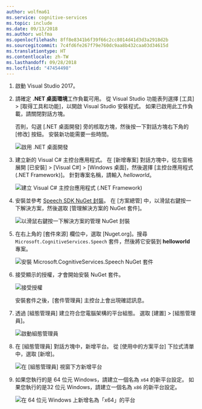 ```yaml
---
author: wolfma61
ms.service: cognitive-services
ms.topic: include
ms.date: 09/13/2018
ms.author: wolfma
ms.openlocfilehash: 8ff8e8341b6f39f66c2cc8014d41d3d3a2918d2b
ms.sourcegitcommit: 7c4fd6fe267f79e760dc9aa8b432caa03d34615d
ms.translationtype: HT
ms.contentlocale: zh-TW
ms.lasthandoff: 09/28/2018
ms.locfileid: "47454498"
---
```

1. 啟動 Visual Studio 2017。
 
1. 請確定 **.NET 桌面環境**工作負載可用。 從 Visual Studio 功能表列選擇 [工具] \> [取得工具和功能]，以開啟 Visual Studio 安裝程式。 如果已啟用此工作負載，請關閉對話方塊。 

    否則，勾選 [.NET 桌面開發] 旁的核取方塊，然後按一下對話方塊右下角的 [修改] 按鈕。 安裝新功能需要一些時間。

    ![啟用 .NET 桌面開發](~/articles/cognitive-services/speech-service/media/sdk/vs-enable-net-desktop-workload.png)

1. 建立新的 Visual C# 主控台應用程式。 在 [新增專案] 對話方塊中，從左窗格展開 [已安裝] \> [Visual C#] \> [Windows 桌面]，然後選擇 [主控台應用程式 (.NET Framework)]。 針對專案名稱，請輸入 *helloworld*。

    ![建立 Visual C# 主控台應用程式 (.NET Framework)](~/articles/cognitive-services/speech-service/media/sdk/qs-csharp-dotnet-windows-01-new-console-app.png "建立 Visual C# 主控台應用程式 (.NET Framework)")

1. 安裝並參考 [Speech SDK NuGet 封裝](https://aka.ms/csspeech/nuget)。 在 [方案總管] 中，以滑鼠右鍵按一下解決方案，然後選取 [管理解決方案的 NuGet 套件]。

    ![以滑鼠右鍵按一下解決方案的管理 NuGet 封裝](~/articles/cognitive-services/speech-service/media/sdk/qs-csharp-dotnet-windows-02-manage-nuget-packages.png "管理解決方案的 NuGet 封裝")

1. 在右上角的 [套件來源] 欄位中，選取 [Nuget.org]。搜尋 `Microsoft.CognitiveServices.Speech` 套件，然後將它安裝到 **helloworld** 專案。

    ![安裝 Microsoft.CognitiveServices.Speech NuGet 套件](~/articles/cognitive-services/speech-service/media/sdk/qs-csharp-dotnet-windows-03-nuget-install-1.0.0.png "安裝 NuGet 套件")

1. 接受顯示的授權，才會開始安裝 NuGet 套件。

    ![接受授權](~/articles/cognitive-services/speech-service/media/sdk/qs-csharp-dotnet-windows-04-nuget-license.png "接受授權")

    安裝套件之後，[套件管理員] 主控台上會出現確認訊息。

1. 透過 [組態管理員] 建立符合您電腦架構的平台組態。 選取 [建置] >  [組態管理員]。

    ![啟動組態管理員](~/articles/cognitive-services/speech-service/media/sdk/qs-csharp-dotnet-windows-05-cfg-manager-click.png "啟動組態管理員")

1. 在 [組態管理員] 對話方塊中，新增平台。 從 [使用中的方案平台] 下拉式清單中，選取 [新增]。

    ![在 [組態管理員] 視窗下方新增平台](~/articles/cognitive-services/speech-service/media/sdk/qs-csharp-dotnet-windows-06-cfg-manager-new.png "在 [組態管理員] 視窗下方新增平台")

1. 如果您執行的是 64 位元 Windows，請建立一個名為 `x64` 的新平台設定。 如果您執行的是32 位元 Windows，請建立一個名為 `x86` 的新平台設定。

    ![在 64 位元 Windows 上新增名為「x64」的平台](~/articles/cognitive-services/speech-service/media/sdk/qs-csharp-dotnet-windows-07-cfg-manager-add-x64.png "新增 x64 平台")


